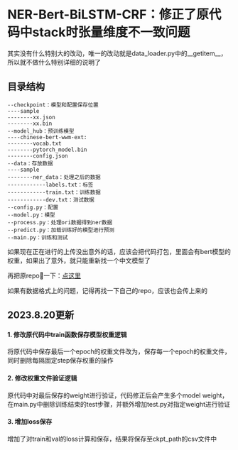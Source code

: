 # NER-Bert-BiLSTM-CRF：修正了原代码中stack时张量维度不一致问题
其实没有什么特别大的改动，唯一的改动就是data_loader.py中的__getitem__，所以就不做什么特别详细的说明了


## 目录结构
```
--checkpoint：模型和配置保存位置
----sample
--------xx.json
--------xx.bin
--model_hub：预训练模型
----chinese-bert-wwm-ext:
--------vocab.txt
--------pytorch_model.bin
--------config.json
--data：存放数据
----sample
--------ner_data：处理之后的数据
------------labels.txt：标签
------------train.txt：训练数据
------------dev.txt：测试数据
--config.py：配置
--model.py：模型
--process.py：处理ori数据得到ner数据
--predict.py：加载训练好的模型进行预测
--main.py：训练和测试
```

如果现在正在进行的上传没出意外的话，应该会把代码打包，里面会有bert模型的权重，如果出了意外，就只能重新找一个中文模型了

再把原repo🐎一下：[点这里](https://github.com/taishan1994/BERT-BILSTM-CRF)

如果有数据格式上的问题，记得再找一下自己的repo，应该也会传上来的

## 2023.8.20更新
#### 1. 修改原代码中train函数保存模型权重逻辑
将原代码中保存最后一个epoch的权重文件改为，保存每一个epoch的权重文件，同时删除每隔固定step保存权重的操作

#### 2. 修改权重文件验证逻辑
原代码中对最后保存的weight进行验证，代码修正后会产生多个model weight，在main.py中删除训练结束的test步骤，并额外增加test.py对指定weight进行验证

#### 3. 增加loss保存
增加了对train和val的loss计算和保存，结果将保存至ckpt_path的csv文件中
